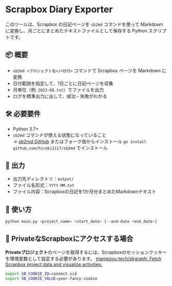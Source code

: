 # Scrapbox Diary Exporter

このツールは、Scrapbox の日記ページを `sb2md` コマンドを使って Markdown に変換し、月ごとにまとめたテキストファイルとして保存する Python スクリプトです。

## 📦 概要

- `sb2md <プロジェクト名>/<日付>` コマンドで Scrapbox ページを Markdown に変換
- 日付範囲を指定して、1日ごとに日記ページを収集
- 月単位（例: `2023-08.txt`）でファイルを出力
- ログを標準出力に出して、成功・失敗がわかる

## 🛠 必要要件

- Python 3.7+
- `sb2md` コマンドが使える状態になっていること  
  → [sb2md GitHub](https://github.com/hiroki1117/sb2md) またはフォーク版からインストール
  `go install github.com/hiroki1117/sb2md` でインストール

## 📂 出力

- 出力先ディレクトリ：`output/`
- ファイル名形式：`YYYY-MM.txt`
- ファイル内容：Scrapboxの日記を1か月分まとめたMarkdownテキスト

## 🚀 使い方

```bash
python main.py <project_name> <start_date> [--end-date <end_date>]
```

## 🔐 PrivateなScrapboxにアクセスする場合

**Privateプロジェクト**のページを取得するには、Scrapboxのセッションクッキーを環境変数として設定する必要があります。
[mamezou-tech/sbgraph: Fetch Scrapbox project data and visualize activities.](https://github.com/mamezou-tech/sbgraph)

```bash
export SB_COOKIE_ID=connect.sid
export SB_COOKIE_VALUE=your-fancy-cookie
```

